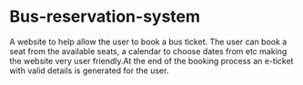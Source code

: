 # Bus-reservation-system
A website to help allow the user to book a bus ticket. 
The user can book a seat from the available seats, a calendar to choose dates from etc making the website very user friendly.At the end of the booking process an e-ticket with valid details is generated for the user.

